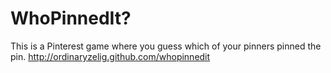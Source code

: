 # WhoPinnedIt?

This is a Pinterest game where you guess which of your pinners pinned the pin.
http://ordinaryzelig.github.com/whopinnedit

